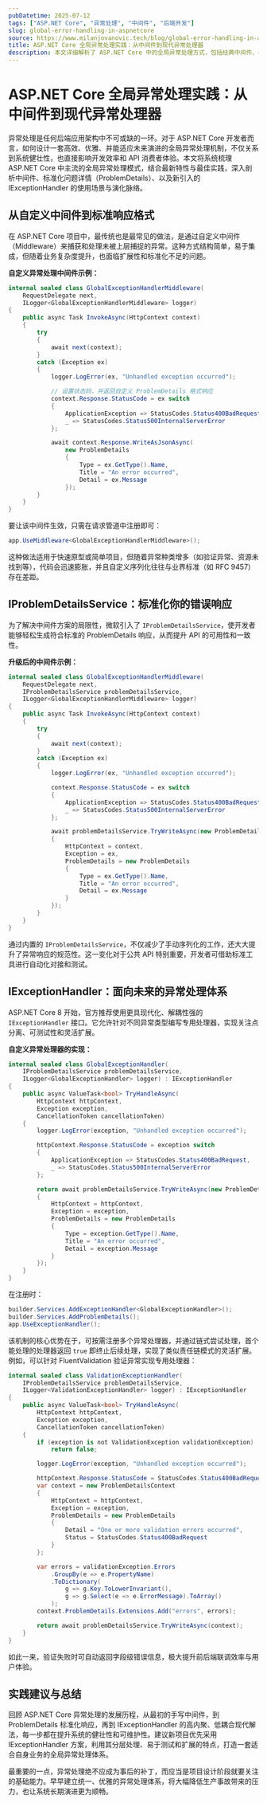 ```yaml
---
pubDatetime: 2025-07-12
tags: ["ASP.NET Core", "异常处理", "中间件", "后端开发"]
slug: global-error-handling-in-aspnetcore
source: https://www.milanjovanovic.tech/blog/global-error-handling-in-aspnetcore-from-middleware-to-modern-handlers
title: ASP.NET Core 全局异常处理实践：从中间件到现代异常处理器
description: 本文详细解析了 ASP.NET Core 中的全局异常处理方式，包括经典中间件、标准化响应格式（IProblemDetailsService）、以及最新的 IExceptionHandler 的现代实践，帮助开发者打造健壮、可维护的 API 错误处理体系。
---
```


# ASP.NET Core 全局异常处理实践：从中间件到现代异常处理器

异常处理是任何后端应用架构中不可或缺的一环。对于 ASP.NET Core 开发者而言，如何设计一套高效、优雅、并能适应未来演进的全局异常处理机制，不仅关系到系统健壮性，也直接影响开发效率和 API 消费者体验。本文将系统梳理 ASP.NET Core 中主流的全局异常处理模式，结合最新特性与最佳实践，深入剖析中间件、标准化问题详情（ProblemDetails）、以及新引入的 IExceptionHandler 的使用场景与演化脉络。

## 从自定义中间件到标准响应格式

在 ASP.NET Core 项目中，最传统也是最常见的做法，是通过自定义中间件（Middleware）来捕获和处理未被上层捕捉的异常。这种方式结构简单，易于集成，但随着业务复杂度提升，也面临扩展性和标准化不足的问题。

**自定义异常处理中间件示例：**

```csharp
internal sealed class GlobalExceptionHandlerMiddleware(
    RequestDelegate next,
    ILogger<GlobalExceptionHandlerMiddleware> logger)
{
    public async Task InvokeAsync(HttpContext context)
    {
        try
        {
            await next(context);
        }
        catch (Exception ex)
        {
            logger.LogError(ex, "Unhandled exception occurred");

            // 设置状态码，并返回自定义 ProblemDetails 格式响应
            context.Response.StatusCode = ex switch
            {
                ApplicationException => StatusCodes.Status400BadRequest,
                _ => StatusCodes.Status500InternalServerError
            };

            await context.Response.WriteAsJsonAsync(
                new ProblemDetails
                {
                    Type = ex.GetType().Name,
                    Title = "An error occurred",
                    Detail = ex.Message
                });
        }
    }
}
```

要让该中间件生效，只需在请求管道中注册即可：

```csharp
app.UseMiddleware<GlobalExceptionHandlerMiddleware>();
```

这种做法适用于快速原型或简单项目，但随着异常种类增多（如验证异常、资源未找到等），代码会迅速膨胀，并且自定义序列化往往与业界标准（如 RFC 9457）存在差距。

## IProblemDetailsService：标准化你的错误响应

为了解决中间件方案的局限性，微软引入了 `IProblemDetailsService`，使开发者能够轻松生成符合标准的 ProblemDetails 响应，从而提升 API 的可用性和一致性。

**升级后的中间件示例：**

```csharp
internal sealed class GlobalExceptionHandlerMiddleware(
    RequestDelegate next,
    IProblemDetailsService problemDetailsService,
    ILogger<GlobalExceptionHandlerMiddleware> logger)
{
    public async Task InvokeAsync(HttpContext context)
    {
        try
        {
            await next(context);
        }
        catch (Exception ex)
        {
            logger.LogError(ex, "Unhandled exception occurred");

            context.Response.StatusCode = ex switch
            {
                ApplicationException => StatusCodes.Status400BadRequest,
                _ => StatusCodes.Status500InternalServerError
            };

            await problemDetailsService.TryWriteAsync(new ProblemDetailsContext
            {
                HttpContext = context,
                Exception = ex,
                ProblemDetails = new ProblemDetails
                {
                    Type = ex.GetType().Name,
                    Title = "An error occurred",
                    Detail = ex.Message
                }
            });
        }
    }
}
```

通过内置的 `IProblemDetailsService`，不仅减少了手动序列化的工作，还大大提升了异常响应的规范性。这一变化对于公共 API 特别重要，开发者可借助标准工具进行自动化对接和测试。

## IExceptionHandler：面向未来的异常处理体系

ASP.NET Core 8 开始，官方推荐使用更具现代化、解耦性强的 `IExceptionHandler` 接口。它允许针对不同异常类型编写专用处理器，实现关注点分离、可测试性和灵活扩展。

**自定义异常处理器的实现：**

```csharp
internal sealed class GlobalExceptionHandler(
    IProblemDetailsService problemDetailsService,
    ILogger<GlobalExceptionHandler> logger) : IExceptionHandler
{
    public async ValueTask<bool> TryHandleAsync(
        HttpContext httpContext,
        Exception exception,
        CancellationToken cancellationToken)
    {
        logger.LogError(exception, "Unhandled exception occurred");

        httpContext.Response.StatusCode = exception switch
        {
            ApplicationException => StatusCodes.Status400BadRequest,
            _ => StatusCodes.Status500InternalServerError
        };

        return await problemDetailsService.TryWriteAsync(new ProblemDetailsContext
        {
            HttpContext = httpContext,
            Exception = exception,
            ProblemDetails = new ProblemDetails
            {
                Type = exception.GetType().Name,
                Title = "An error occurred",
                Detail = exception.Message
            }
        });
    }
}
```

在注册时：

```csharp
builder.Services.AddExceptionHandler<GlobalExceptionHandler>();
builder.Services.AddProblemDetails();
app.UseExceptionHandler();
```

该机制的核心优势在于，可按需注册多个异常处理器，并通过链式尝试处理，首个能处理的处理器返回 `true` 即终止后续处理，实现了类似责任链模式的灵活扩展。例如，可以针对 FluentValidation 验证异常实现专用处理器：

```csharp
internal sealed class ValidationExceptionHandler(
    IProblemDetailsService problemDetailsService,
    ILogger<ValidationExceptionHandler> logger) : IExceptionHandler
{
    public async ValueTask<bool> TryHandleAsync(
        HttpContext httpContext,
        Exception exception,
        CancellationToken cancellationToken)
    {
        if (exception is not ValidationException validationException)
            return false;

        logger.LogError(exception, "Unhandled exception occurred");

        httpContext.Response.StatusCode = StatusCodes.Status400BadRequest;
        var context = new ProblemDetailsContext
        {
            HttpContext = httpContext,
            Exception = exception,
            ProblemDetails = new ProblemDetails
            {
                Detail = "One or more validation errors occurred",
                Status = StatusCodes.Status400BadRequest
            }
        };

        var errors = validationException.Errors
            .GroupBy(e => e.PropertyName)
            .ToDictionary(
                g => g.Key.ToLowerInvariant(),
                g => g.Select(e => e.ErrorMessage).ToArray()
            );
        context.ProblemDetails.Extensions.Add("errors", errors);

        return await problemDetailsService.TryWriteAsync(context);
    }
}
```

如此一来，验证失败时可自动返回字段级错误信息，极大提升前后端联调效率与用户体验。

## 实践建议与总结

回顾 ASP.NET Core 异常处理的发展历程，从最初的手写中间件，到 ProblemDetails 标准化响应，再到 IExceptionHandler 的高内聚、低耦合现代解法，每一步都在提升系统的健壮性和可维护性。建议新项目优先采用 IExceptionHandler 方案，利用其分层处理、易于测试和扩展的特点，打造一套适合自身业务的全局异常处理体系。

最重要的一点，异常处理绝不应成为事后的补丁，而应当是项目设计阶段就要关注的基础能力。早早建立统一、优雅的异常处理体系，将大幅降低生产事故带来的压力，也让系统长期演进更为顺畅。
